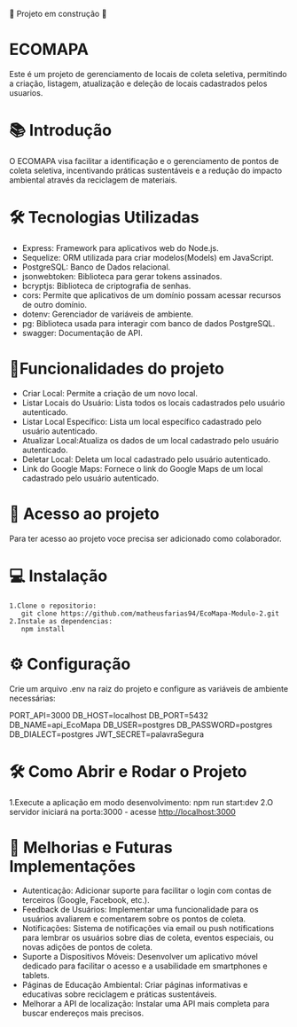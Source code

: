🚧 Projeto em construção 🚧

# ECOMAPA
Este é um projeto de gerenciamento de locais de coleta seletiva, permitindo a criação, listagem, atualização e deleção de locais cadastrados pelos usuarios. 

# 📚 Introdução
O ECOMAPA visa facilitar a identificação e o gerenciamento de pontos de coleta seletiva, incentivando práticas sustentáveis e a redução do impacto ambiental através da reciclagem de materiais.


# 🛠️ Tecnologias Utilizadas
- Express: Framework para aplicativos web do Node.js.
- Sequelize: ORM utilizada para criar modelos(Models) em JavaScript.
- PostgreSQL: Banco de Dados relacional.
- jsonwebtoken: Biblioteca para gerar tokens assinados.
- bcryptjs: Biblioteca de criptografia de senhas.
- cors: Permite que aplicativos de um domínio possam acessar recursos de outro domínio.
- dotenv: Gerenciador de variáveis de ambiente.
- pg: Biblioteca usada para interagir com banco de dados PostgreSQL.
- swagger: Documentação de API.


# 🔨Funcionalidades do projeto

- Criar Local: Permite a criação de um novo local.
- Listar Locais do Usuário: Lista todos os locais cadastrados pelo usuário autenticado.
- Listar Local Específico: Lista um local específico cadastrado pelo usuário autenticado.
- Atualizar Local:Atualiza os dados de um local cadastrado pelo usuário autenticado.
- Deletar Local: Deleta um local cadastrado pelo usuário autenticado.
- Link do Google Maps: Fornece o link do Google Maps de um local cadastrado pelo usuário autenticado.


# 📁 Acesso ao projeto
 Para ter acesso ao projeto voce precisa ser adicionado como colaborador.

# 💻 Instalação
    1.Clone o repositorio:
       git clone https://github.com/matheusfarias94/EcoMapa-Modulo-2.git
    2.Instale as dependencias:
       npm install
   

# ⚙️ Configuração
Crie um arquivo .env na raiz do projeto e configure as variáveis de ambiente necessárias:

 PORT_API=3000
 DB_HOST=localhost
 DB_PORT=5432
 DB_NAME=api_EcoMapa
 DB_USER=postgres
 DB_PASSWORD=postgres
 DB_DIALECT=postgres
 JWT_SECRET=palavraSegura

# 🛠️ Como Abrir e Rodar o Projeto
 1.Execute a aplicação em modo desenvolvimento:
    npm run start:dev
 2.O servidor iniciará na porta:3000 - acesse <http://localhost:3000>

# 🌟 Melhorias e Futuras Implementações
- Autenticação: Adicionar suporte para facilitar o login com contas de terceiros (Google, Facebook, etc.).
- Feedback de Usuários: Implementar uma funcionalidade para os usuários avaliarem e comentarem sobre os pontos de coleta.
- Notificações: Sistema de notificações via email ou push notifications para lembrar os usuários sobre dias de coleta, eventos especiais, ou novas adições de pontos de coleta.
- Suporte a Dispositivos Móveis: Desenvolver um aplicativo móvel dedicado para facilitar o acesso e a usabilidade em smartphones e tablets.
- Páginas de Educação Ambiental: Criar páginas informativas e educativas sobre reciclagem e práticas sustentáveis.
- Melhorar a API de localização: Instalar uma API mais completa para buscar endereços mais precisos. 




